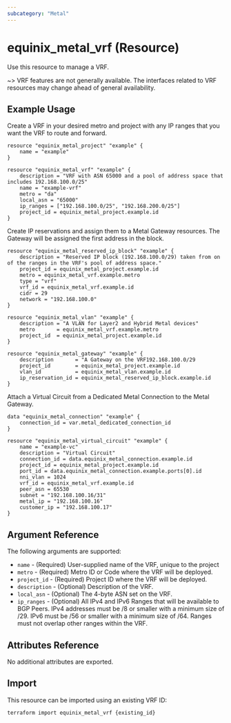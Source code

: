 ```yaml
---
subcategory: "Metal"
---
```


# equinix_metal_vrf (Resource)

Use this resource to manage a VRF.

~> VRF features are not generally available. The interfaces related to VRF resources may change ahead of general availability.

## Example Usage

Create a VRF in your desired metro and project with any IP ranges that you want the VRF to route and forward.

```hcl
resource "equinix_metal_project" "example" {
    name = "example"
}

resource "equinix_metal_vrf" "example" {
	description = "VRF with ASN 65000 and a pool of address space that includes 192.168.100.0/25"
	name = "example-vrf"
	metro = "da"
	local_asn = "65000"
	ip_ranges = ["192.168.100.0/25", "192.168.200.0/25"]
	project_id = equinix_metal_project.example.id
}
```

Create IP reservations and assign them to a Metal Gateway resources. The Gateway will be assigned the first address in the block.

```hcl
resource "equinix_metal_reserved_ip_block" "example" {
	description = "Reserved IP block (192.168.100.0/29) taken from on of the ranges in the VRF's pool of address space."
    project_id = equinix_metal_project.example.id
	metro = equinix_metal_vrf.example.metro
	type = "vrf"
	vrf_id = equinix_metal_vrf.example.id
	cidr = 29
    network = "192.168.100.0"
}

resource "equinix_metal_vlan" "example" {
	description = "A VLAN for Layer2 and Hybrid Metal devices"
	metro       = equinix_metal_vrf.example.metro
	project_id  = equinix_metal_project.example.id
}

resource "equinix_metal_gateway" "example" {
    description       = "A Gateway on the VRF192.168.100.0/29
    project_id        = equinix_metal_project.example.id
    vlan_id           = equinix_metal_vlan.example.id
    ip_reservation_id = equinix_metal_reserved_ip_block.example.id
}
```

Attach a Virtual Circuit from a Dedicated Metal Connection to the Metal Gateway.

```hcl
data "equinix_metal_connection" "example" {
    connection_id = var.metal_dedicated_connection_id
}

resource "equinix_metal_virtual_circuit" "example" {
    name = "example-vc"
    description = "Virtual Circuit"
    connection_id = data.equinix_metal_connection.example.id
    project_id = equinix_metal_project.example.id
    port_id = data.equinix_metal_connection.example.ports[0].id
    nni_vlan = 1024
    vrf_id = equinix_metal_vrf.example.id
    peer_asn = 65530
    subnet = "192.168.100.16/31"
    metal_ip = "192.168.100.16"
    customer_ip = "192.168.100.17"
}
```

## Argument Reference

The following arguments are supported:

* `name` - (Required) User-supplied name of the VRF, unique to the project
* `metro` - (Required) Metro ID or Code where the VRF will be deployed.
* `project_id` - (Required) Project ID where the VRF will be deployed.
* `description` - (Optional) Description of the VRF.
* `local_asn` - (Optional) The 4-byte ASN set on the VRF.
* `ip_ranges` - (Optional) All IPv4 and IPv6 Ranges that will be available to BGP Peers. IPv4 addresses must be /8 or smaller with a minimum size of /29. IPv6 must be /56 or smaller with a minimum size of /64. Ranges must not overlap other ranges within the VRF.

## Attributes Reference

No additional attributes are exported.

## Import

This resource can be imported using an existing VRF ID:

```sh
terraform import equinix_metal_vrf {existing_id}
```
